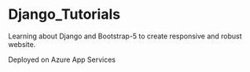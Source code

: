 # Django_Tutorials
Learning about Django and Bootstrap-5 to create responsive and robust website. 

Deployed on Azure App Services
